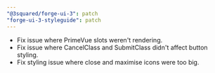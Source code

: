 ```yaml
---
"@3squared/forge-ui-3": patch
"forge-ui-3-styleguide": patch
---
```


- Fix issue where PrimeVue slots weren't rendering.
- Fix issue where CancelClass and SubmitClass didn't affect button styling.
- Fix styling issue where close and maximise icons were too big.